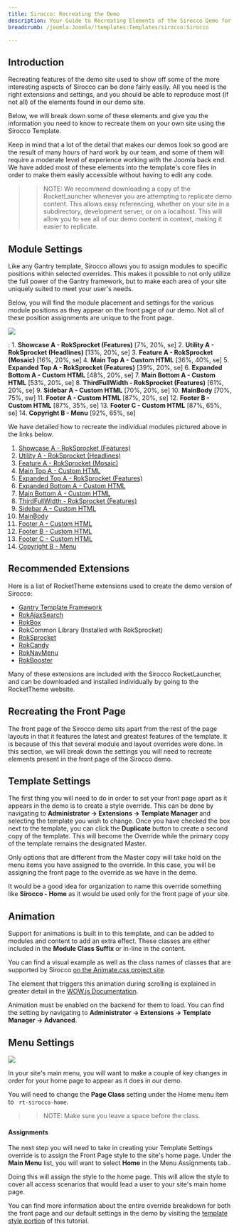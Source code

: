 ```yaml
---
title: Sirocco: Recreating the Demo
description: Your Guide to Recreating Elements of the Sirocco Demo for Joomla
breadcrumb: /joomla:Joomla/!templates:Templates/sirocco:Sirocco

---
```


Introduction
-----

Recreating features of the demo site used to show off some of the more interesting aspects of Sirocco can be done fairly easily. All you need is the right extensions and settings, and you should be able to reproduce most (if not all) of the elements found in our demo site.

Below, we will break down some of these elements and give you the information you need to know to recreate them on your own site using the Sirocco Template.

Keep in mind that a lot of the detail that makes our demos look so good are the result of many hours of hard work by our team, and some of them will require a moderate level of experience working with the Joomla back end. We have added most of these elements into the template's core files in order to make them easily accessible without having to edit any code.

>> NOTE: We recommend downloading a copy of the RocketLauncher whenever you are attempting to replicate demo content. This allows easy referencing, whether on your site in a subdirectory, development server, or on a localhost. This will allow you to see all of our demo content in context, making it easier to replicate.

Module Settings
-----

Like any Gantry template, Sirocco allows you to assign modules to specific positions within selected overrides. This makes it possible to not only utilize the full power of the Gantry framework, but to make each area of your site uniquely suited to meet your user's needs.

Below, you will find the module placement and settings for the various module positions as they appear on the front page of our demo. Not all of these position assignments are unique to the front page.

![](assets/sirocco2.jpeg)

:   1. **Showcase A - RokSprocket (Features)** [7%, 20%, se]
    2. **Utility A - RokSprocket (Headlines)** [13%, 20%, se]
    3. **Feature A - RokSprocket (Mosaic)** [16%, 20%, se]
    4. **Main Top A - Custom HTML** [36%, 40%, se]
    5. **Expanded Top A - RokSprocket (Features)** [39%, 20%, se]
    6. **Expanded Bottom A - Custom HTML** [48%, 20%, se]
    7. **Main Bottom A - Custom HTML** [53%, 20%, se]
    8. **ThirdFullWidth - RokSprocket (Features)** [61%, 20%, se]
    9. **Sidebar A - Custom HTML** [70%, 20%, se]
    10. **MainBody** [70%, 75%, sw]
    11. **Footer A - Custom HTML** [87%, 20%, se]
    12. **Footer B - Custom HTML** [87%, 35%, se]
    13. **Footer C - Custom HTML** [87%, 65%, se]
    14. **Copyright B - Menu** [92%, 65%, se]

We have detailed how to recreate the individual modules pictured above in the links below.

1. [Showcase A - RokSprocket (Features)](demo_module_1.md)
2. [Utility A - RokSprocket (Headlines)](demo_module_2.md)
3. [Feature A - RokSprocket (Mosaic)](demo_module_3.md)
4. [Main Top A - Custom HTML](demo_module_4.md)
5. [Expanded Top A - RokSprocket (Features)](demo_module_5.md)
6. [Expanded Bottom A - Custom HTML](demo_module_6.md)
7. [Main Bottom A - Custom HTML](demo_module_7.md)
8. [ThirdFullWidth - RokSprocket (Features)](demo_module_8.md)
9. [Sidebar A - Custom HTML](demo_module_9.md)
10. [MainBody](demo_module_10.md)
11. [Footer A - Custom HTML](demo_module_11.md)
12. [Footer B - Custom HTML](demo_module_12.md)
13. [Footer C - Custom HTML](demo_module_13.md)
14. [Copyright B - Menu](demo_module_14.md)

Recommended Extensions
-----

Here is a list of RocketTheme extensions used to create the demo version of Sirocco:

* [Gantry Template Framework](http://gantry-framework.org/download)
* [RokAjaxSearch](http://www.rockettheme.com/joomla/extensions/rokajaxsearch)
* [RokBox](http://www.rockettheme.com/joomla/extensions/rokbox)
* RokCommon Library (Installed with RokSprocket)
* [RokSprocket](http://www.rockettheme.com/joomla/extensions/roksprocket)
* [RokCandy](http://www.rockettheme.com/joomla/extensions/rokcandy)
* [RokNavMenu](http://www.rockettheme.com/joomla/extensions/roknavmenu)
* [RokBooster](http://www.rockettheme.com/joomla/extensions/rokbooster)

Many of these extensions are included with the Sirocco RocketLauncher, and can be downloaded and installed individually by going to the RocketTheme website.

Recreating the Front Page
-----

The front page of the Sirocco demo sits apart from the rest of the page layouts in that it features the latest and greatest features of the template. It is because of this that several module and layout overrides were done. In this section, we will break down the settings you will need to recreate elements present in the front page of the Sirocco demo.

Template Settings
-----

The first thing you will need to do in order to set your front page apart as it appears in the demo is to create a style override. This can be done by navigating to **Administrator -> Extensions -> Template Manager** and selecting the template you wish to change.  Once you have checked the box next to the template, you can click the **Duplicate** button to create a second copy of the template. This will become the Override while the primary copy of the template remains the designated Master.

Only options that are different from the Master copy will take hold on the menu items you have assigned to the override. In this case, you will be assigning the front page to the override as we have in the demo.

It would be a good idea for organization to name this override something like **Sirocco - Home** as it would be used only for the front page of your site.

Animation
-----

Support for animations is built in to this template, and can be added to modules and content to add an extra effect. These classes are either included in the **Module Class Suffix** or in-line in the content.

You can find a visual example as well as the class names of classes that are supported by Sirocco [on the Animate.css project site](http://daneden.github.io/animate.css/).

The element that triggers this animation during scrolling is explained in greater detail in the [WOW.js Documentation](http://mynameismatthieu.com/WOW/docs.html).

Animation must be enabled on the backend for them to load. You can find the setting by navigating to **Administrator -> Extensions -> Template Manager -> Advanced**.

Menu Settings
-----

![](assets/menu_1.png)

In your site's main menu, you will want to make a couple of key changes in order for your home page to appear as it does in our demo.

You will need to change the **Page Class** setting under the Home menu item to ` rt-sirocco-home`.

>> NOTE: Make sure you leave a space before the class.

#### Assignments

The next step you will need to take in creating your Template Settings override is to assign the Front Page style to the site's home page. Under the **Main Menu** list, you will want to select **Home** in the Menu Assignments tab..

Doing this will assign the style to the home page. This will allow the style to cover all access scenarios that would lead a user to your site's main home page.

You can find more information about the entire override breakdown for both the front page and our default settings in the demo by visiting the [template style portion](demo_override.md) of this tutorial.
